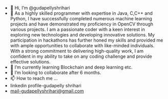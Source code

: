 - 👋 Hi, I’m @gudapellyshrihari
- 👀 As a highly skilled programmer with expertise in Java, C,C++ and Python, I have successfully completed numerous machine learning projects and have demonstrated my proficiency in OpenCV through various projects. I am a passionate coder with a keen interest in exploring new technologies and developing innovative solutions. My participation in hackathons has further honed my skills and provided me with ample opportunities to collaborate with like-minded individuals. With a strong commitment to delivering high-quality work, I am confident in my ability to take on any coding challenge and provide effective solutions.
- 🌱 I’m currently learning Blockchain and deep learning etc.
- 💞️ I’m looking to collaborate after 6 months.
- 📫 How to reach me ...
- linkedin profile-gudapelly shrihari
- mail-gudapellyshrihari@gmail.com

<!---
gudapellyshrihari/gudapellyshrihari is a ✨ special ✨ repository because its `README.md` (this file) appears on your GitHub profile.
You can click the Preview link to take a look at your changes.
--->
